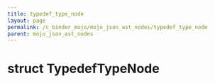 ```yaml
---
title: typedef_type_node
layout: page
permalink: /c_binder_mojo/mojo_json_ast_nodes/typedef_type_node
parent: mojo_json_ast_nodes
---
```


# struct TypedefTypeNode

